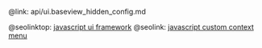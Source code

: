 @link: api/ui.baseview_hidden_config.md

@seolinktop: [javascript ui framework](https://webix.com)
@seolink: [javascript custom context menu](https://webix.com/widget/contextmenu/)